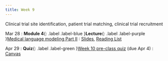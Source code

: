 ```yaml
---
title: Week 9
---
```


Clinical trial site identification, patient trial matching, clinical trial recruitment

Mar 28
: **Module 4**{: .label .label-blue }**Lecture**{: .label .label-purple }[Medical language modeling Part II](/BMI702/lectures/module4/week09)
  : [Slides](/BMI702/assets/zitnik-BMI702-L9.pdf), [Reading List](/BMI702/lectures/module4/week09)

Apr 29
: **Quiz**{: .label .label-green }[Week 10 pre-class quiz](#) (due Apr 4)
  : [Canvas](https://canvas.harvard.edu/courses/134015)
